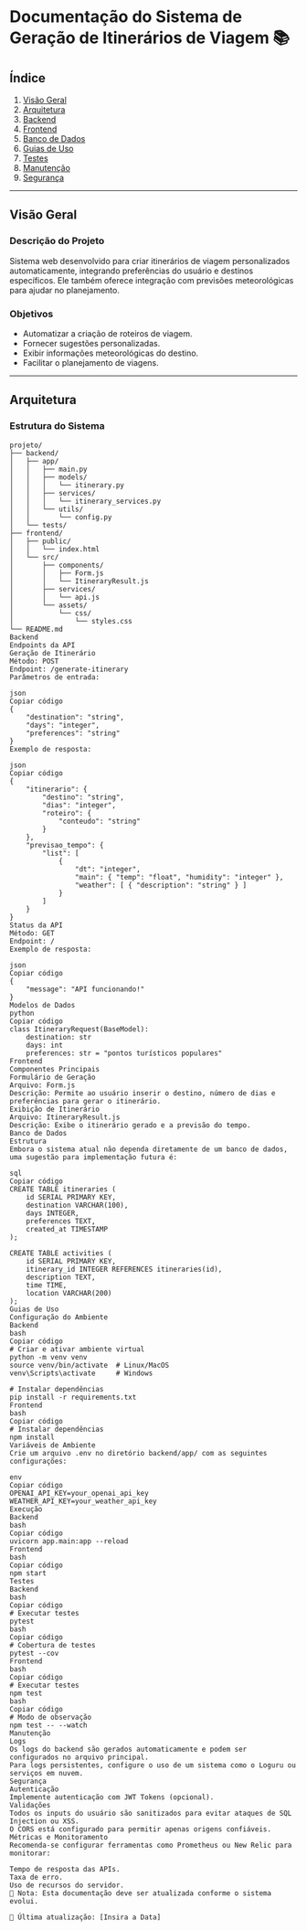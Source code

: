 # Documentação do Sistema de Geração de Itinerários de Viagem 📚

## Índice
1. [Visão Geral](#visão-geral)
2. [Arquitetura](#arquitetura)
3. [Backend](#backend)
4. [Frontend](#frontend)
5. [Banco de Dados](#banco-de-dados)
6. [Guias de Uso](#guias-de-uso)
7. [Testes](#testes)
8. [Manutenção](#manutenção)
9. [Segurança](#segurança)

---

## Visão Geral

### Descrição do Projeto
Sistema web desenvolvido para criar itinerários de viagem personalizados automaticamente, integrando preferências do usuário e destinos específicos. Ele também oferece integração com previsões meteorológicas para ajudar no planejamento.

### Objetivos
- Automatizar a criação de roteiros de viagem.
- Fornecer sugestões personalizadas.
- Exibir informações meteorológicas do destino.
- Facilitar o planejamento de viagens.

---

## Arquitetura

### Estrutura do Sistema
```plaintext
projeto/
├── backend/
│   ├── app/
│   │   ├── main.py
│   │   ├── models/
│   │   │   └── itinerary.py
│   │   ├── services/
│   │   │   └── itinerary_services.py
│   │   └── utils/
│   │       └── config.py
│   └── tests/
├── frontend/
│   ├── public/
│   │   └── index.html
│   └── src/
│       ├── components/
│       │   ├── Form.js
│       │   └── ItineraryResult.js
│       ├── services/
│       │   └── api.js
│       └── assets/
│           └── css/
│               └── styles.css
└── README.md
Backend
Endpoints da API
Geração de Itinerário
Método: POST
Endpoint: /generate-itinerary
Parâmetros de entrada:

json
Copiar código
{
    "destination": "string",
    "days": "integer",
    "preferences": "string"
}
Exemplo de resposta:

json
Copiar código
{
    "itinerario": {
        "destino": "string",
        "dias": "integer",
        "roteiro": {
            "conteudo": "string"
        }
    },
    "previsao_tempo": {
        "list": [
            {
                "dt": "integer",
                "main": { "temp": "float", "humidity": "integer" },
                "weather": [ { "description": "string" } ]
            }
        ]
    }
}
Status da API
Método: GET
Endpoint: /
Exemplo de resposta:

json
Copiar código
{
    "message": "API funcionando!"
}
Modelos de Dados
python
Copiar código
class ItineraryRequest(BaseModel):
    destination: str
    days: int
    preferences: str = "pontos turísticos populares"
Frontend
Componentes Principais
Formulário de Geração
Arquivo: Form.js
Descrição: Permite ao usuário inserir o destino, número de dias e preferências para gerar o itinerário.
Exibição de Itinerário
Arquivo: ItineraryResult.js
Descrição: Exibe o itinerário gerado e a previsão do tempo.
Banco de Dados
Estrutura
Embora o sistema atual não dependa diretamente de um banco de dados, uma sugestão para implementação futura é:

sql
Copiar código
CREATE TABLE itineraries (
    id SERIAL PRIMARY KEY,
    destination VARCHAR(100),
    days INTEGER,
    preferences TEXT,
    created_at TIMESTAMP
);

CREATE TABLE activities (
    id SERIAL PRIMARY KEY,
    itinerary_id INTEGER REFERENCES itineraries(id),
    description TEXT,
    time TIME,
    location VARCHAR(200)
);
Guias de Uso
Configuração do Ambiente
Backend
bash
Copiar código
# Criar e ativar ambiente virtual
python -m venv venv
source venv/bin/activate  # Linux/MacOS
venv\Scripts\activate     # Windows

# Instalar dependências
pip install -r requirements.txt
Frontend
bash
Copiar código
# Instalar dependências
npm install
Variáveis de Ambiente
Crie um arquivo .env no diretório backend/app/ com as seguintes configurações:

env
Copiar código
OPENAI_API_KEY=your_openai_api_key
WEATHER_API_KEY=your_weather_api_key
Execução
Backend
bash
Copiar código
uvicorn app.main:app --reload
Frontend
bash
Copiar código
npm start
Testes
Backend
bash
Copiar código
# Executar testes
pytest
bash
Copiar código
# Cobertura de testes
pytest --cov
Frontend
bash
Copiar código
# Executar testes
npm test
bash
Copiar código
# Modo de observação
npm test -- --watch
Manutenção
Logs
Os logs do backend são gerados automaticamente e podem ser configurados no arquivo principal.
Para logs persistentes, configure o uso de um sistema como o Loguru ou serviços em nuvem.
Segurança
Autenticação
Implemente autenticação com JWT Tokens (opcional).
Validações
Todos os inputs do usuário são sanitizados para evitar ataques de SQL Injection ou XSS.
O CORS está configurado para permitir apenas origens confiáveis.
Métricas e Monitoramento
Recomenda-se configurar ferramentas como Prometheus ou New Relic para monitorar:

Tempo de resposta das APIs.
Taxa de erro.
Uso de recursos do servidor.
📝 Nota: Esta documentação deve ser atualizada conforme o sistema evolui.

🔄 Última atualização: [Insira a Data]
